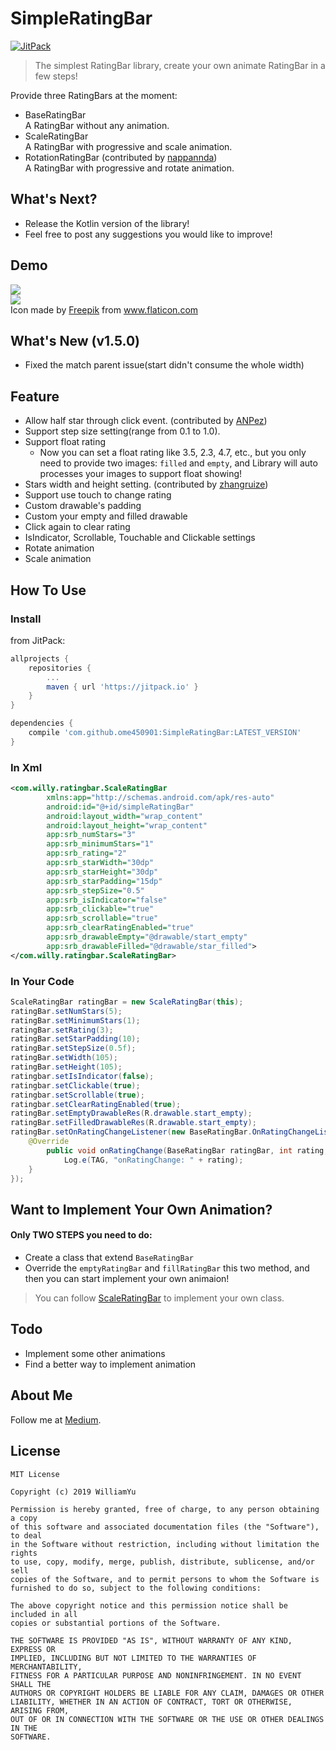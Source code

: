 # SimpleRatingBar
[![JitPack](https://jitpack.io/v/ome450901/SimpleRatingBar.svg)](https://jitpack.io/#ome450901/SimpleRatingBar)

>The simplest RatingBar library, create your own animate RatingBar in a few steps!

Provide three RatingBars at the moment:
- BaseRatingBar  
    A RatingBar without any animation.
- ScaleRatingBar  
    A RatingBar with progressive and scale animation.
- RotationRatingBar (contributed by [nappannda](https://github.com/nappannda))  
    A RatingBar with progressive and rotate animation.
    
## What's Next?
- Release the Kotlin version of the library!
- Feel free to post any suggestions you would like to improve!

## Demo
![](images/demo.gif)  
![](images/screenshot.png)  
Icon made by [Freepik](http://www.freepik.com/) from www.flaticon.com 

## What's New (v1.5.0)
- Fixed the match parent issue(start didn't consume the whole width)

## Feature
- Allow half star through click event. (contributed by [ANPez](https://github.com/ANPez))
- Support step size setting(range from 0.1 to 1.0).
- Support float rating  
    - Now you can set a float rating like 3.5, 2.3, 4.7, etc., but you only need to provide two images: `filled` and `empty`, and Library will auto processes your images to support float showing!
- Stars width and height setting. (contributed by [zhangruize](https://github.com/zhangruize))  
- Support use touch to change rating
- Custom drawable's padding
- Custom your empty and filled drawable
- Click again to clear rating
- IsIndicator, Scrollable, Touchable and Clickable settings
- Rotate animation
- Scale animation

## How To Use
### Install
from JitPack:

```gradle
allprojects {
    repositories {
        ...
        maven { url 'https://jitpack.io' }
    }
}

dependencies {
    compile 'com.github.ome450901:SimpleRatingBar:LATEST_VERSION'
}
```


### In Xml
```xml
<com.willy.ratingbar.ScaleRatingBar
        xmlns:app="http://schemas.android.com/apk/res-auto"
        android:id="@+id/simpleRatingBar"
        android:layout_width="wrap_content"
        android:layout_height="wrap_content"
        app:srb_numStars="3"
        app:srb_minimumStars="1"
        app:srb_rating="2"
        app:srb_starWidth="30dp"
        app:srb_starHeight="30dp"
        app:srb_starPadding="15dp"
        app:srb_stepSize="0.5"
        app:srb_isIndicator="false"
        app:srb_clickable="true"
        app:srb_scrollable="true"
        app:srb_clearRatingEnabled="true"
        app:srb_drawableEmpty="@drawable/start_empty"
        app:srb_drawableFilled="@drawable/star_filled">
</com.willy.ratingbar.ScaleRatingBar>
```

### In Your Code
```java
ScaleRatingBar ratingBar = new ScaleRatingBar(this);
ratingBar.setNumStars(5);
ratingBar.setMinimumStars(1);
ratingBar.setRating(3);
ratingBar.setStarPadding(10);
ratingBar.setStepSize(0.5f);
ratingBar.setWidth(105);
ratingBar.setHeight(105);
ratingbar.setIsIndicator(false);
ratingbar.setClickable(true);
ratingbar.setScrollable(true);
ratingbar.setClearRatingEnabled(true);
ratingBar.setEmptyDrawableRes(R.drawable.start_empty);
ratingBar.setFilledDrawableRes(R.drawable.start_empty);
ratingBar.setOnRatingChangeListener(new BaseRatingBar.OnRatingChangeListener() {
    @Override
        public void onRatingChange(BaseRatingBar ratingBar, int rating, boolean fromUser) {
            Log.e(TAG, "onRatingChange: " + rating);
    }
});
```

## Want to Implement Your Own Animation?
#### Only TWO STEPS you need to do:
- Create a class that extend `BaseRatingBar`
- Override the `emptyRatingBar` and `fillRatingBar` this two method, and then you can start implement your own animaion!

>You can follow [ScaleRatingBar](https://github.com/ome450901/SimpleRatingBar/blob/master/library/src/main/java/com/willy/ratingbar/ScaleRatingBar.java) to implement your own class.

## Todo
- Implement some other animations
- Find a better way to implement animation

## About Me
Follow me at [Medium](https://medium.com/@ome450901).

## License
```
MIT License

Copyright (c) 2019 WilliamYu

Permission is hereby granted, free of charge, to any person obtaining a copy
of this software and associated documentation files (the "Software"), to deal
in the Software without restriction, including without limitation the rights
to use, copy, modify, merge, publish, distribute, sublicense, and/or sell
copies of the Software, and to permit persons to whom the Software is
furnished to do so, subject to the following conditions:

The above copyright notice and this permission notice shall be included in all
copies or substantial portions of the Software.

THE SOFTWARE IS PROVIDED "AS IS", WITHOUT WARRANTY OF ANY KIND, EXPRESS OR
IMPLIED, INCLUDING BUT NOT LIMITED TO THE WARRANTIES OF MERCHANTABILITY,
FITNESS FOR A PARTICULAR PURPOSE AND NONINFRINGEMENT. IN NO EVENT SHALL THE
AUTHORS OR COPYRIGHT HOLDERS BE LIABLE FOR ANY CLAIM, DAMAGES OR OTHER
LIABILITY, WHETHER IN AN ACTION OF CONTRACT, TORT OR OTHERWISE, ARISING FROM,
OUT OF OR IN CONNECTION WITH THE SOFTWARE OR THE USE OR OTHER DEALINGS IN THE
SOFTWARE.
```
